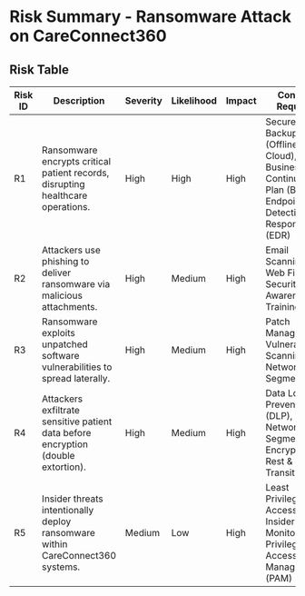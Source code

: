 # **Risk Summary - Ransomware Attack on CareConnect360**

## **Risk Table**
| **Risk ID** | **Description** | **Severity** | **Likelihood** | **Impact** | **Controls Required** |
|------------|----------------|-------------|---------------|------------|----------------|
| R1 | Ransomware encrypts critical patient records, disrupting healthcare operations. | High | High | High | Secure Backups (Offline & Cloud), Business Continuity Plan (BCP), Endpoint Detection & Response (EDR) |
| R2 | Attackers use phishing to deliver ransomware via malicious attachments. | High | Medium | High | Email Scanning, Web Filtering, Security Awareness Training |
| R3 | Ransomware exploits unpatched software vulnerabilities to spread laterally. | High | Medium | High | Patch Management, Vulnerability Scanning, Network Segmentation |
| R4 | Attackers exfiltrate sensitive patient data before encryption (double extortion). | High | Medium | High | Data Loss Prevention (DLP), Network Segmentation, Encryption at Rest & In Transit |
| R5 | Insider threats intentionally deploy ransomware within CareConnect360 systems. | Medium | Low | High | Least Privilege Access, Insider Threat Monitoring, Privileged Access Management (PAM) |